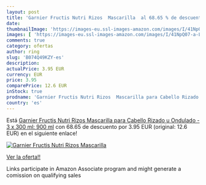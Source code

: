 ```yaml
---
layout: post
title: 'Garnier Fructis Nutri Rizos  Mascarilla  al 68.65 % de descuento'
date: 
thumbnailImage: 'https://images-eu.ssl-images-amazon.com/images/I/41NpQ07-a-L._SL200_.jpg'
images: [ 'https://images-eu.ssl-images-amazon.com/images/I/41NpQ07-a-L._SL200_.jpg' ]
comments: true
category: ofertas
author: ring
slug: 'B074Q49KZY-es'
description:
actualPrice: 3.95 EUR
currency: EUR
price: 3.95
comparePrice: 12.6 EUR
inStock: true
prodname: 'Garnier Fructis Nutri Rizos  Mascarilla para Cabello Rizado u Ondulado - 3 x 300 ml: 900 ml'
country: 'es'
---
```


Está [Garnier Fructis Nutri Rizos  Mascarilla para Cabello Rizado u Ondulado - 3 x 300 ml: 900 ml](https://www.amazon.es/dp/B074Q49KZY/?tag=tolees-21) con 68.65 de descuento por 3.95 EUR (original: 12.6 EUR) en el siguiente enlace!

[![Garnier Fructis Nutri Rizos  Mascarilla ](https://images-eu.ssl-images-amazon.com/images/I/41NpQ07-a-L._SL200_.jpg)](https://www.amazon.es/dp/B074Q49KZY/?tag=tolees-21)

[Ver la oferta!!](https://www.amazon.es/dp/B074Q49KZY/?tag=tolees-21)

Links participate in Amazon Associate program and might generate a comission on qualifying sales


